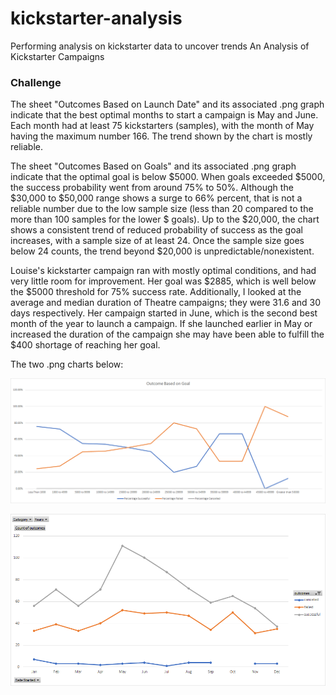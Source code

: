 # kickstarter-analysis

Performing analysis on kickstarter data to uncover trends
An Analysis of Kickstarter Campaigns

### Challenge

The sheet "Outcomes Based on Launch Date" and its associated .png graph indicate that the best optimal months to start a campaign is May and June. Each month had at least 75 kickstarters (samples), with the month of May having the maximum number 166. The trend shown by the chart is mostly reliable. 

The sheet "Outcomes Based on Goals" and its associated .png graph indicate that the optimal goal is below $5000. When goals exceeded $5000, the success probability went from around 75% to 50%. Although the $30,000 to $50,000 range shows a surge to 66% percent, that is not a reliable number due to the low sample size (less than 20 compared to the more than 100 samples for the lower $ goals). Up to the $20,000, the chart shows a consistent trend of reduced probability of success as the goal increases, with a sample size of at least 24. Once the sample size goes below 24 counts, the trend beyond $20,000 is unpredictable/nonexistent.

Louise's kickstarter campaign ran with mostly optimal conditions, and had very little room for improvement. Her goal was $2885, which is well below the $5000 threshold for 75% success rate. Additionally, I looked at the average and median duration of Theatre campaigns; they were 31.6 and 30 days respectively. Her campaign started in June, which is the second best month of the year to launch a campaign. If she launched earlier in May or increased the duration of the campaign she may have been able to fulfill the $400 shortage of reaching her goal. 

The two .png charts below:

![alt text](Challenge1_OutcomeBasedOnGoal.png)

![alt text](Challenge1_OutcomeBasedOnLaunchDate.png)